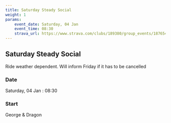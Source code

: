 ```yaml
---
title: Saturday Steady Social
weight: 1
params:
    event_date: Saturday, 04 Jan
    event_time: 08:30
    strava_url: https://www.strava.com/clubs/189380/group_events/1876540
---
```


## Saturday Steady Social 

Ride weather dependent. Will inform Friday if it has to be cancelled 

### Date

Saturday, 04 Jan : 08:30

### Start

George &amp; Dragon


